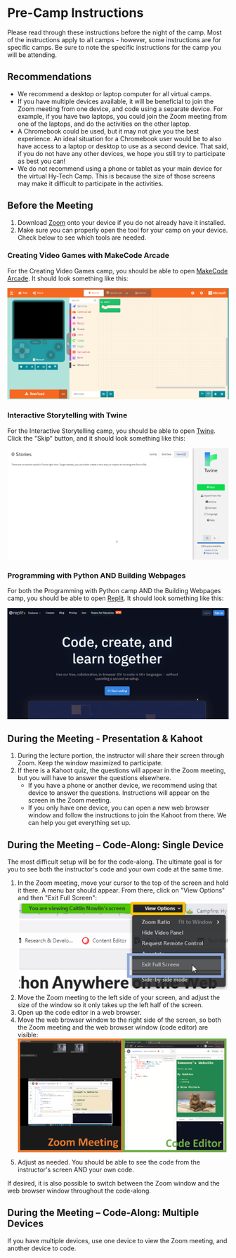 # Pre-Camp Instructions
Please read through these instructions before the night of the camp. Most of the instructions apply to all camps - however, some instructions are for specific camps. Be sure to note the specific instructions for the camp you will be attending.

## Recommendations
- We recommend a desktop or laptop computer for all virtual camps.
- If you have multiple devices available, it will be beneficial to join the Zoom meeting from one device, and code using a separate device. For example, if you have two laptops, you could join the Zoom meeting from one of the laptops, and do the activities on the other laptop.
- A Chromebook could be used, but it may not give you the best experience. An ideal situation for a Chromebook user would be to also have access to a laptop or desktop to use as a second device. That said, if you do not have any other devices, we hope you still try to participate as best you can! 
- We do not recommend using a phone or tablet as your main device for the virtual Hy-Tech Camp. This is because the size of those screens may make it difficult to participate in the activities.

## Before the Meeting
1. Download [Zoom](https://zoom.us) onto your device if you do not already have it installed.
1. Make sure you can properly open the tool for your camp on your device. Check below to see which tools are needed.

### Creating Video Games with MakeCode Arcade
For the Creating Video Games camp, you should be able to open [MakeCode Arcade](https://arcade.makecode.com/#editor). It should look something like this:

![](makecodearcadeload.png)

### Interactive Storytelling with Twine
For the Interactive Storytelling camp, you should be able to open [Twine](http://twinery.org/2/#!/stories). Click the "Skip" button, and it should look something like this:

![](twineload.png)

### Programming with Python AND Building Webpages
For both the Programming with Python camp AND the Building Webpages camp, you should be able to open [Replit](https://replit.com). It should look something like this:

![](replitload.png)

## During the Meeting - Presentation & Kahoot
1. During the lecture portion, the instructor will share their screen through Zoom. Keep the window maximized to participate.
1. If there is a Kahoot quiz, the questions will appear in the Zoom meeting, but you will have to answer the questions elsewhere.
   - If you have a phone or another device, we recommend using that device to answer the questions. Instructions will appear on the screen in the Zoom meeting.
   - If you only have one device, you can open a new web browser window and follow the instructions to join the Kahoot from there. We can help you get everything set up.

## During the Meeting – Code-Along: Single Device
The most difficult setup will be for the code-along. The ultimate goal is for you to see both the instructor's code and your own code at the same time.

1. In the Zoom meeting, move your cursor to the top of the screen and hold it there. A menu bar should appear. From there, click on "View Options" and then "Exit Full Screen":
    ![](zoomexitfullscreen.png)
1. Move the Zoom meeting to the left side of your screen, and adjust the size of the window so it only takes up the left half of the screen.
1. Open up the code editor in a web browser.
1. Move the web browser window to the right side of the screen, so both the Zoom meeting and the web browser window (code editor) are visible:
    ![](sidebyside.png)
1. Adjust as needed. You should be able to see the code from the instructor's screen AND your own code.

If desired, it is also possible to switch between the Zoom window and the web browser window throughout the code-along.

## During the Meeting – Code-Along: Multiple Devices
If you have multiple devices, use one device to view the Zoom meeting, and another device to code.
